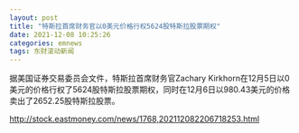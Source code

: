 ```yaml
---
layout: post
title: "特斯拉首席财务官以0美元价格行权5624股特斯拉股票期权"
date: 2021-12-08 10:25:26
categories: emnews
tags: 东财滚动新闻
---
```


据美国证券交易委员会文件，特斯拉首席财务官Zachary Kirkhorn在12月5日以0美元的价格行权了5624股特斯拉股票期权，同时在12月6日以980.43美元的价格卖出了2652.25股特斯拉股票。

<http://stock.eastmoney.com/news/1768,202112082206718253.html>